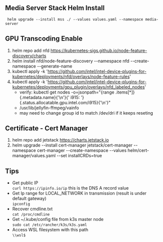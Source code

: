 ## Media Server Stack Helm Install
` helm upgrade --install mss ./ --values values.yaml --namespace media-server`

## GPU Transcoding Enable
1. helm repo add nfd https://kubernetes-sigs.github.io/node-feature-discovery/charts
2. helm install nfd/node-feature-discovery --namespace nfd --create-namespace --generate-name
3. kubectl apply -k 'https://github.com/intel/intel-device-plugins-for-kubernetes/deployments/nfd/overlays/node-feature-rules' 
4. kubectl apply -k 'https://github.com/intel/intel-device-plugins-for-kubernetes/deployments/gpu_plugin/overlays/nfd_labeled_nodes'
    - verify:  kubectl get nodes -o=jsonpath="{range .items[*]}{.metadata.name}{'\n'}{' i915: '}{.status.allocatable.gpu\.intel\.com/i915}{'\n'}"
    - /usr/lib/jellyfin-ffmpeg/vainfo 
    - may need to change group id to match /dev/dri if it keeps reseting

## Certificate - Cert Manager
1. helm repo add jetstack https://charts.jetstack.io
2. helm upgrade --install cert-manager jetstack/cert-manager --namespace cert-manager --create-namespace --values helm/cert-manager/values.yaml --set installCRDs=true

## Tips
- Get public IP  
`curl https://ipinfo.io/ip`
    this is the DNS A record value
- Get Ip range for LOCAL_NETWORK in transmission (result is under default gateway)  
`ipconfig`
- Recover cmdline.txt  
`cat /proc/cmdline`
- Get ~/.kube/config file from k3s master node  
`sudo cat /etc/rancher/k3s/k3s.yaml`
- Access WSL filesystem with this path  
`\\wsl$`